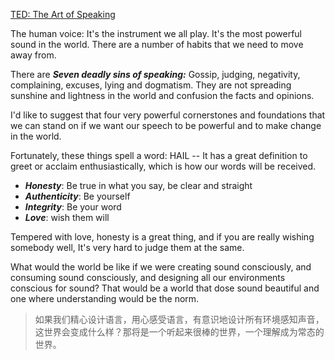 [TED: The Art of Speaking](https://gslb.miaopai.com/stream/pYrOAr1Rul2jDr~yBdH9C71Ky7VdzHT8~Gskrw__.mp4?yx=&refer=weibo_app&Expires=1528645062&ssig=LsePbMRafT&KID=unistore,video)

The human voice: It's the instrument we all play. It's the most powerful sound in the world. There are a number of habits that we need to move away from.

There are ***Seven deadly sins of speaking:*** Gossip, judging, negativity, complaining, excuses, lying and dogmatism. They are not spreading sunshine and lightness in the world and confusion the facts and opinions.

I'd like to suggest that four very powerful cornerstones and foundations that we can stand on if we want our speech to be powerful and to make change in the world.

Fortunately, these things spell a word: HAIL -- It has a great definition to greet or acclaim enthusiastically, which is how our words will be received. 

- ***Honesty***: Be true in what you say, be clear and straight
- ***Authenticity***: Be yourself
- ***Integrity***: Be your word
- ***Love***: wish them will

Tempered with love, honesty is a great thing, and if you are really wishing somebody well, It's very hard to judge them at the same.

What would the world be like if we were creating sound consciously, and consuming sound consciously, and designing all our environments conscious for sound? That would be a world that dose sound beautiful and one where understanding would be the norm.
> 如果我们精心设计语言，用心感受语言，有意识地设计所有环境感知声音，这世界会变成什么样？那将是一个听起来很棒的世界，一个理解成为常态的世界。
